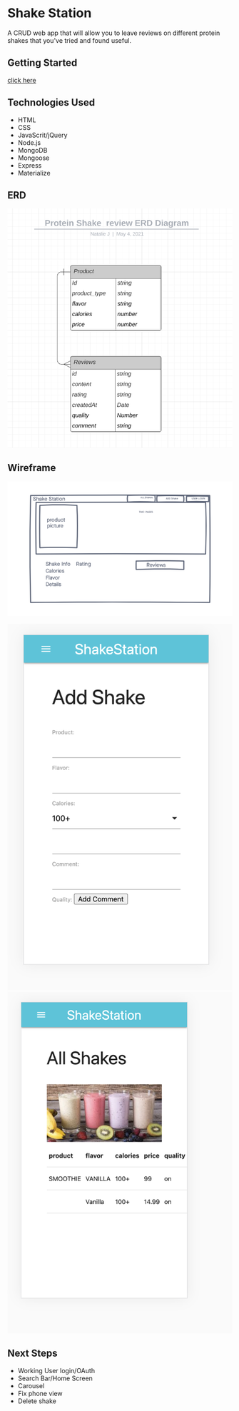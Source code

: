 # Shake Station
A CRUD web app that will allow you to leave reviews on different protein shakes that you've tried and found useful. 

## Getting Started
[click here](https://shake-station.herokuapp.com/shakes)

## Technologies Used
- HTML
- CSS
- JavaScrit/jQuery
- Node.js
- MongoDB
- Mongoose
- Express
- Materialize

## ERD

![](/public/img/2021-05-04-15-53-33.png)

## Wireframe
![wireframe](/public/img/Project2-Protein-Shakes(1).png)

![](/public/img/2021-05-04-4-21-10.png)
![](/public/img/2021-05-04-4-20-58.png)

## Next Steps
- Working User login/OAuth 
- Search Bar/Home Screen
- Carousel
- Fix phone view
- Delete shake











